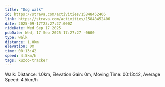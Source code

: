 ```yaml
---
title: "Dog walk"
id: https://strava.com/activities/15848452406
link: https://strava.com/activities/15848452406
date: 2025-09-17T23:27:27.000Z
rideDate: Wed Sep 17 2025
pubDate: Wed, 17 Sep 2025 17:27:27 -0600
type: walk
distance: 1.0km
elevation: 0m
time: 00:13:42
speed: 4.5km/h
tags: kuzco-tracker
---
```

Walk: Distance: 1.0km, Elevation Gain: 0m, Moving Time: 00:13:42, Average Speed: 4.5km/h